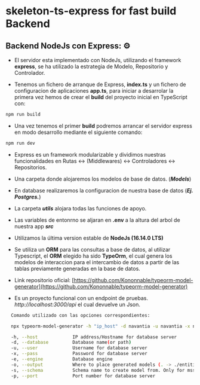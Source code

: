 # skeleton-ts-express for fast build Backend

## Backend NodeJs con Express: ⚙️

- El servidor esta implementado con NodeJs, utilizando el framework **express**, se ha utilizado la estrategia de Modelo, Repositorio y Controlador.

- Tenemos un fichero de arranque de Express, **index.ts** y un fichero de configuracion de aplicaciones **app.ts**, para iniciar a desarrolar la primera vez hemos de crear el **build** del proyecto inicial en TypeScript con:

```bash
npm run build

```

- Una vez tenemos el primer **build** podremos arrancar el servidor express en modo desarrollo mediante el siguiente comando:

```bash
npm run dev

```

- Express es un framework modularizable y dividimos nuestras funcionalidades en Rutas ↔️ (Middlewares) ↔️ Controladores ↔️ Repositorios.

- Una carpeta donde alojaremos los modelos de base de datos. (**_Models_**)

- En database realizaremos la configuracion de nuestra base de datos (**_Ej. Postgres._**)

- La carpeta **_utils_** alojara todas las funciones de apoyo.

- Las variables de entonrno se aljaran en **.env** a la altura del arbol de nuestra app **_src_**

- Utilizamos la última version estable de **NodeJs (16.14.0 LTS)**

- Se utiliza un **ORM** para las consultas a base de datos, al utilizar Typescript, el **ORM** elegido ha sido **TypeOrm**, el cual genera los modelos de interaccion para el intercambio de datos a partir de las tablas previamente generadas en la base de datos.

- Link repositorio oficial:
  [https://github.com/Kononnable/typeorm-model-generator](https://github.com/Kononnable/typeorm-model-generator)

- Es un proyecto funcional con un endpoint de pruebas. _http://localhost:3000/api_ el cual devuelve un Json.

```sh
  Comando utilizado con las opciones correspondientes:

  npx typeorm-model-generator -h "ip_host" -d navantia -u navantia -x navantia -e postgres -o . -s alistamiento -p "port"

  -h, --host             IP address/Hostname for database server
  -d, --database         Database name(or path)
  -u, --user             Username for database server
  -x, --pass             Password for database server
  -e, --engine           Database engine
  -o, --output           Where to place generated models (. -> ./entities)
  -s, --schema           Schema name to create model from. Only for mssql and postgres.
  -p, --port             Port number for database server
```

<br>
